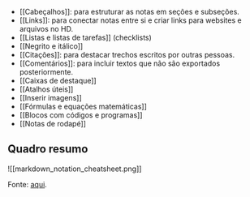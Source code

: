 
- [[Cabeçalhos]]: para estruturar as notas em seções e subseções.
- [[Links]]: para conectar notas entre si e criar links para websites e arquivos no HD.
- [[Listas e listas de tarefas]] (checklists)
- [[Negrito e itálico]]
- [[Citações]]: para destacar trechos escritos por outras pessoas.
- [[Comentários]]: para incluir textos que não são exportados posteriormente.
- [[Caixas de destaque]]
- [[Atalhos úteis]]
- [[Inserir imagens]]
- [[Fórmulas e equações matemáticas]]
- [[Blocos com códigos e programas]]
- [[Notas de rodapé]]


## Quadro resumo

![[markdown_notation_cheatsheet.png]]

Fonte: [aqui](https://facedragons.com/personal-development/obsidian-markdown-cheatsheet/).